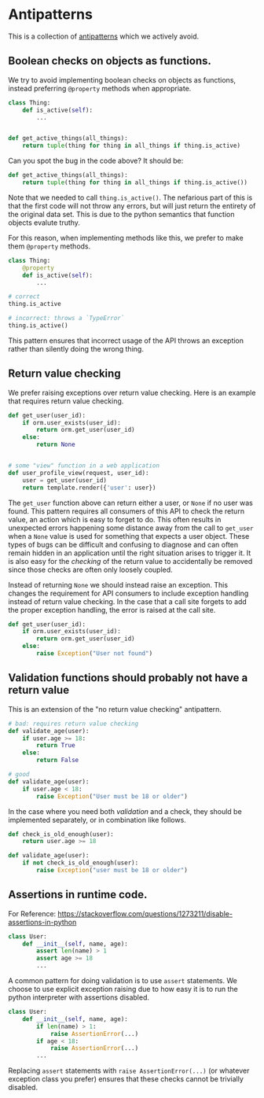 # Antipatterns

This is a collection of [antipatterns](https://en.wikipedia.org/wiki/Anti-pattern) which we actively avoid.


## Boolean checks on objects as functions.


We try to avoid implementing boolean checks on objects as functions, instead preferring `@property` methods when appropriate.


```python
class Thing:
    def is_active(self):
        ...


def get_active_things(all_things):
    return tuple(thing for thing in all_things if thing.is_active)
```

Can you spot the bug in the code above?  It should be:



```python
def get_active_things(all_things):
    return tuple(thing for thing in all_things if thing.is_active())
```

Note that we needed to call `thing.is_active()`.  The nefarious part of this is
that the first code will not throw any errors, but will just return the
entirety of the original data set.  This is due to the python semantics that
function objects evalute truthy.

For this reason, when implementing methods like this, we prefer to make them
`@property` methods.


```python
class Thing:
    @property
    def is_active(self):
        ...

# correct
thing.is_active

# incorrect: throws a `TypeError`
thing.is_active()
```

This pattern ensures that incorrect usage of the API throws an exception rather
than silently doing the wrong thing.


## Return value checking


We prefer raising exceptions over return value checking.  Here is an example that requires return value checking.


```python
def get_user(user_id):
    if orm.user_exists(user_id):
        return orm.get_user(user_id)
    else:
        return None


# some "view" function in a web application 
def user_profile_view(request, user_id):
    user = get_user(user_id)
    return template.render({'user': user})
```

The `get_user` function above can return either a user, or `None` if no user
was found.  This pattern requires all consumers of this API to check the return
value, an action which is easy to forget to do.  This often results in
unexpected errors happening some distance away from the call to `get_user` when
a `None` value is used for something that expects a user object.  These types
of bugs can be difficult and confusing to diagnose and can often remain hidden
in an application until the right situation arises to trigger it.  It is also
easy for the *checking* of the return value to accidentally be removed since
those checks are often only loosely coupled.

Instead of returning `None` we should instead raise an exception.  This changes
the requirement for API consumers to include exception handling instead of
return value checking.  In the case that a call site forgets to add the proper
exception handling, the error is raised at the call site.



```python
def get_user(user_id):
    if orm.user_exists(user_id):
        return orm.get_user(user_id)
    else:
        raise Exception("User not found")
```


## Validation functions should probably not have a return value

This is an extension of the "no return value checking" antipattern.



```python
# bad: requires return value checking
def validate_age(user):
    if user.age >= 18:
        return True
    else:
        return False

# good
def validate_age(user):
    if user.age < 18:
        raise Exception("User must be 18 or older")
```

In the case where you need both *validation* and a check, they should be
implemented separately, or in combination like follows.


```python
def check_is_old_enough(user):
    return user.age >= 18

def validate_age(user):
    if not check_is_old_enough(user):
        raise Exception("user must be 18 or older")
```

## Assertions in runtime code.

For Reference: https://stackoverflow.com/questions/1273211/disable-assertions-in-python


```python
class User:
    def __init__(self, name, age):
        assert len(name) > 1
        assert age >= 18
        ...
```

A common pattern for doing validation is to use `assert` statements.  We choose
to use explicit exception raising due to how easy it is to run the python
interpreter with assertions disabled.


```python
class User:
    def __init__(self, name, age):
        if len(name) > 1:
            raise AssertionError(...)
        if age < 18:
            raise AssertionError(...)
        ...
```

Replacing `assert` statements with `raise AssertionError(...)` (or whatever
exception class you prefer) ensures that these checks cannot be trivially
disabled.
